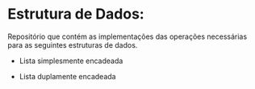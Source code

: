 # Estrutura de Dados:
Repositório que contém as implementações das operações necessárias para as seguintes estruturas de dados.

* Lista simplesmente encadeada

* Lista duplamente encadeada
